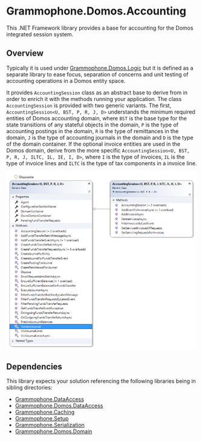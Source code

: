 # Grammophone.Domos.Accounting
This .NET Framework library provides a base for accounting for the Domos integrated session system.

## Overview

Typically it is used under [Grammophone.Domos.Logic](https://github.com/grammophone/Grammophone.Domos.Logic) but it is
defined as a separate library to ease focus, separation of concerns and unit testing of accounting operations in a Domos
entity space.

It provides `AccountingSession` class as an abstract base to derive from in order to enrich it with the methods
running your application. The class `AccountingSession` is provided with two generic variants.
The first, `AccountingSession<U, BST, P, R, J, D>` understands the minimum required entities of Domos accounting domain,
where `BST` is the base type for the state transitions of any stateful objects in the domain, `P` is the type
of accounting postings in the domain, `R` is the type of remittances in the domain, `J` is the type of accounting journals in
the domain and `D` is the type of the domain container. If the optional invoice entities are used in the Domos domain,
derive from the more specific `AccountingSession<U, BST, P, R, J, ILTC, IL, IE, I, D>`, where `I` is the type of invoices, `IL`
is the type of invoice lines and `ILTC` is the type of tax components in a invoice line.

![AccountingSession diagram](Images/AccountingSession.png)

## Dependencies

This library expects your solution referencing the following libraries being in sibling directories:
* [Grammophone.DataAccess](https://github.com/grammophone/Grammophone.DataAccess)
* [Grammophone.Domos.DataAccess](https://github.com/grammophone/Grammophone.Domos.DataAccess)
* [Grammophone.Caching](https://github.com/grammophone/Grammophone.Caching)
* [Grammophone.Setup](https://github.com/grammophone/Grammophone.Setup)
* [Grammophone.Serialization](https://github.com/grammophone/Grammophone.Serialization)
* [Grammophone.Domos.Domain](https://github.com/grammophone/Grammophone.Domos.Domain)

